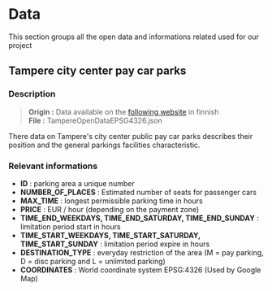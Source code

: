 # Data

This section groups all the open data and informations related used for our project

## Tampere city center pay car parks 

### Description

> **Origin :** Data available on the [following website](http://palvelut2.tampere.fi/tietovaranto/tietovaranto.php?id=133&alasivu=1) in finnish<br>
> **File :** TampereOpenDataEPSG4326.json

There data on Tampere's city center public pay car parks describes their position and the general parkings facilities characteristic.

### Relevant informations

- **ID** : parking area a unique number
- **NUMBER_OF_PLACES** :  Estimated number of seats for passenger cars
- **MAX_TIME** : longest permissible parking time in hours
- **PRICE** : EUR / hour (depending on the payment zone)
- **TIME_END_WEEKDAYS, TIME_END_SATURDAY, TIME_END_SUNDAY** : limitation period start in hours
- **TIME_START_WEEKDAYS, TIME_START_SATURDAY, TIME_START_SUNDAY** : limitation period expire in hours
- **DESTINATION_TYPE** : everyday restriction of the area (M = pay parking, D = disc parking and L = unlimited parking)
- **COORDINATES** : World coordinate system EPSG:4326 (Used by Google Map)